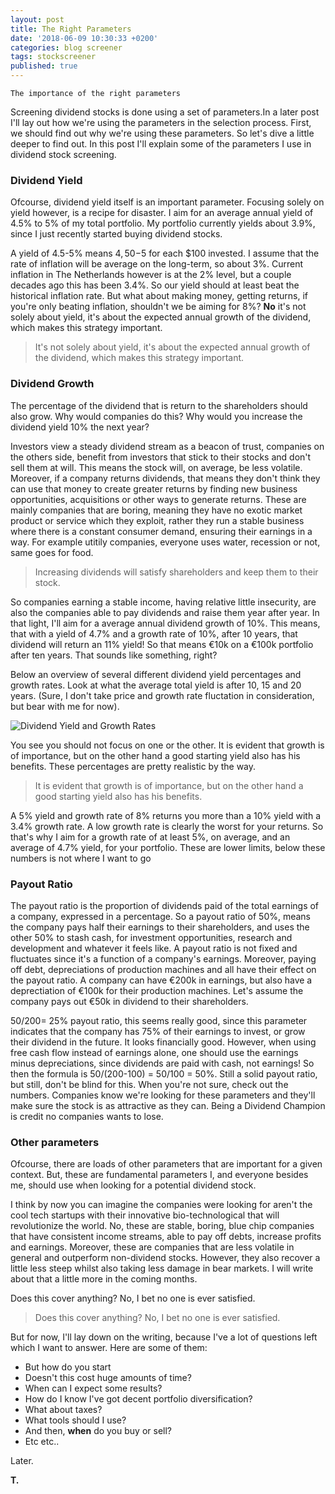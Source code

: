 ```yaml
---
layout: post
title: The Right Parameters
date: '2018-06-09 10:30:33 +0200'
categories: blog screener
tags: stockscreener
published: true
---
```


`The importance of the right parameters`

Screening dividend stocks is done using a set of parameters.In a later post I'll lay out how we're using the parameters in the selection process. First, we should find out why we're using these parameters. So let's dive a little deeper to find out. In this post I'll explain some of the parameters I use in dividend stock screening.

### Dividend Yield

Ofcourse, dividend yield itself is an important parameter. Focusing solely on yield however, is a recipe for disaster. 
I aim for an average annual yield of 4.5% to 5% of my total portfolio. My portfolio currently yields about 3.9%, since I just recently started buying dividend stocks. 

A yield of 4.5-5% means $4,50-$5 for each $100 invested. I assume that the rate of inflation will be average on the long-term, so about 3%. Current inflation in The Netherlands however is at the 2% level, but a couple decades ago this has been 3.4%. So our yield should at least beat the historical inflation rate. But what about making money, getting returns, if you're only beating inflation, shouldn't we be aiming for 8%? 
**No** it's not solely about yield, it's about the expected annual growth of the dividend, which makes this strategy important.

>It's not solely about yield, it's about the expected annual growth of the dividend, which makes this strategy important.

### Dividend Growth

The percentage of the dividend that is return to the shareholders should also grow. Why would companies do this? Why would you increase the dividend yield 10% the next year?

Investors view a steady dividend stream as a beacon of trust, companies on the others side, benefit from investors that stick to their stocks and don't sell them at will. This means the stock will, on average, be less volatile. Moreover, if a company returns dividends, that means they don't think they can use that money to create greater returns by finding new business opportunities, acquisitions or other ways to generate returns. These are mainly companies that are boring, meaning they have no exotic market product or service which they exploit, rather they run a stable business where there is a constant consumer demand, ensuring their earnings in a way. For example utitily companies, everyone uses water, recession or not, same goes for food.

>Increasing dividends will satisfy shareholders and keep them to their stock.

So companies earning a stable income, having relative little insecurity, are also the companies able to pay dividends and raise them year after year. In that light, I'll aim for a average annual dividend growth of 10%. This means, that with a yield of 4.7% and a growth rate of 10%, after 10 years, that dividend will return an 11% yield! So that means €10k on a €100k portfolio after ten years. That sounds like something, right?

Below an overview of several different dividend yield percentages and growth rates. Look at what the average total yield is after 10, 15 and 20 years. (Sure, I don't take price and growth rate fluctation in consideration, but bear with me for now). 

![Dividend Yield and Growth Rates]({{site.url}}/images/yield-growth-rates.png)

You see you should not focus on one or the other. It is evident that growth is of importance, but on the other hand a good starting yield also has his benefits. These percentages are pretty realistic by the way.

>It is evident that growth is of importance, but on the other hand a good starting yield also has his benefits.

A 5% yield and growth rate of 8% returns you more than a 10% yield with a 3.4% growth rate. A low growth rate is clearly the worst for your returns. So that's why I aim for a growth rate of at least 5%, on average, and an average of 4.7% yield, for your portfolio. These are lower limits, below these numbers is not where I want to go

### Payout Ratio

The payout ratio is the proportion of dividends paid of the total earnings of a company, expressed in a percentage. So a payout ratio of 50%, means the company pays half their earnings to their shareholders, and uses the other 50% to stash cash, for investment opportunities, research and development and whatever it feels like.
A payout ratio is not fixed and fluctuates since it's a function of a company's earnings. Moreover, paying off debt, depreciations of production machines and all have their effect on the payout ratio. A company can have €200k in earnings, but also have a deprectiation of €100k for their production machines. Let's assume the company pays out €50k in dividend to their shareholders.

50/200= 25% payout ratio, this seems really good, since this parameter indicates that the company has 75% of their earnings to invest, or grow their dividend in the future. It looks financially good. However, when using free cash flow instead of earnings alone, one should use the earnings minus depreciations, since dividends are paid with cash, not earnings!
So then the formula is 50/(200-100) = 50/100 = 50%. Still a solid payout ratio, but still, don't be blind for this. When you're not sure, check out the numbers. Companies know we're looking for these parameters and they'll make sure the stock is as attractive as they can. Being a Dividend Champion is credit no companies wants to lose.

### Other parameters

Ofcourse, there are loads of other parameters that are important for a given context. But, these are fundamental parameters I, and everyone besides me, should use when looking for a potential dividend stock. 

I think by now you can imagine the companies were looking for aren't the cool tech startups with their innovative bio-technological that will revolutionize the world. No, these are stable, boring, blue chip companies that have consistent income streams, able to pay off debts, increase profits and earnings. Moreover, these are companies that are less volatile in general and outperform non-dividend stocks. However, they also recover a little less steep whilst also taking less damage in bear markets. I will write about that a little more in the coming months.

Does this cover anything? No, I bet no one is ever satisfied.

>Does this cover anything? No, I bet no one is ever satisfied.

But for now, I'll lay down on the writing, because I've a lot of questions left which I want to answer. Here are some of them:

* But how do you start
* Doesn't this cost huge amounts of time?
* When can I expect some results?
* How do I know I've got decent portfolio diversification?
* What about taxes?
* What tools should I use?
* And then, **when** do you buy or sell?
* Etc etc..

Later.

**T.**
